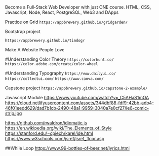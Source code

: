 Become a Full-Stack Web Developer with just ONE course. HTML, CSS, Javascript, Node, React, PostgreSQL, Web3 and DApps

Practice on Grid
``https://appbrewery.github.io/gridgarden/``

Bootstrap project

``https://appbrewery.github.io/tindog/``

Make A Website People Love

#Understanding Color Theory
``https://colorhunt.co/``
``https://color.adobe.com/create/color-wheel``

#Understanding Typography
``https://www.dailyui.co/``
``https://collectui.com/``
``https://www.canva.com/``

Capstone project
``https://appbrewery.github.io/capstone-2-example/``

Javascript Module
https://www.youtube.com/watch?v=_C5AHaS1mOA
https://cloud.netlifyusercontent.com/assets/344dbf88-fdf9-42bb-adb4-46f01eedd629/dad7b1cb-2490-48a1-9959-3040a7e0cf27/ie6-comic-strip.jpg

https://github.com/rwaldron/idiomatic.js
https://en.wikipedia.org/wiki/The_Elements_of_Style
https://stanford.edu/~cpiech/karel/ide.html
https://www.w3schools.com/jsref/jsref_floor.asp

##While Loop
https://www.99-bottles-of-beer.net/lyrics.html
